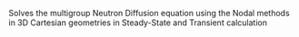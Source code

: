  Solves the multigroup Neutron Diffusion equation using the Nodal methods in 3D Cartesian geometries in Steady-State and Transient calculation
